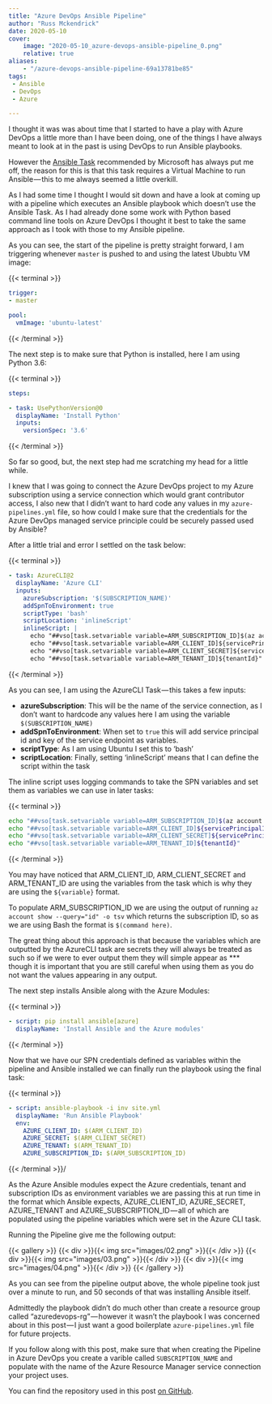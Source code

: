 ```yaml
---
title: "Azure DevOps Ansible Pipeline"
author: "Russ Mckendrick"
date: 2020-05-10
cover:
    image: "2020-05-10_azure-devops-ansible-pipeline_0.png" 
    relative: true
aliases:
    - "/azure-devops-ansible-pipeline-69a13781be85"
tags:
 - Ansible
 - DevOps
 - Azure

---
```


I thought it was was about time that I started to have a play with Azure DevOps a little more than I have been doing, one of the things I have always meant to look at in the past is using DevOps to run Ansible playbooks.

However the [Ansible Task](https://www.azuredevopslabs.com/labs/vstsextend/ansible/) recommended by Microsoft has always put me off, the reason for this is that this task requires a Virtual Machine to run Ansible — this to me always seemed a little overkill.

As I had some time I thought I would sit down and have a look at coming up with a pipeline which executes an Ansible playbook which doesn’t use the Ansible Task. As I had already done some work with Python based command line tools on Azure DevOps I thought it best to take the same approach as I took with those to my Ansible pipeline.

As you can see, the start of the pipeline is pretty straight forward, I am triggering whenever `master` is pushed to and using the latest Ububtu VM image:

{{< terminal >}}
``` yaml
trigger:
- master

pool:
  vmImage: 'ubuntu-latest'
```
{{< /terminal >}}

The next step is to make sure that Python is installed, here I am using Python 3.6:

{{< terminal >}}
``` yaml
steps:

- task: UsePythonVersion@0
  displayName: 'Install Python'
  inputs:
    versionSpec: '3.6'
```
{{< /terminal >}}

So far so good, but, the next step had me scratching my head for a little while.

I knew that I was going to connect the Azure DevOps project to my Azure subscription using a service connection which would grant contributor access, I also new that I didn’t want to hard code any values in my `azure-pipelines.yml` file, so how could I make sure that the credentials for the Azure DevOps managed service principle could be securely passed used by Ansible?

After a little trial and error I settled on the task below:

{{< terminal >}}
``` yaml
- task: AzureCLI@2
  displayName: 'Azure CLI'
  inputs:
    azureSubscription: '$(SUBSCRIPTION_NAME)'
    addSpnToEnvironment: true
    scriptType: 'bash'
    scriptLocation: 'inlineScript'
    inlineScript: |
      echo "##vso[task.setvariable variable=ARM_SUBSCRIPTION_ID]$(az account show --query="id" -o tsv)"
      echo "##vso[task.setvariable variable=ARM_CLIENT_ID]${servicePrincipalId}"
      echo "##vso[task.setvariable variable=ARM_CLIENT_SECRET]${servicePrincipalKey}"
      echo "##vso[task.setvariable variable=ARM_TENANT_ID]${tenantId}"
```
{{< /terminal >}}

As you can see, I am using the AzureCLI Task — this takes a few inputs:

- **azureSubscription**: This will be the name of the service connection, as I don’t want to hardcode any values here I am using the variable `$(SUBSCRIPTION_NAME)`
- **addSpnToEnvironment**: When set to `true` this will add service principal id and key of the service endpoint as variables.
- **scriptType**: As I am using Ubuntu I set this to ‘bash’
- **scriptLocation**: Finally, setting ‘inlineScript’ means that I can define the script within the task

The inline script uses logging commands to take the SPN variables and set them as variables we can use in later tasks:

{{< terminal >}}
``` bash
echo "##vso[task.setvariable variable=ARM_SUBSCRIPTION_ID]$(az account show --query="id" -o tsv)"
echo "##vso[task.setvariable variable=ARM_CLIENT_ID]${servicePrincipalId}"
echo "##vso[task.setvariable variable=ARM_CLIENT_SECRET]${servicePrincipalKey}"
echo "##vso[task.setvariable variable=ARM_TENANT_ID]${tenantId}"
```
{{< /terminal >}}

You may have noticed that ARM_CLIENT_ID, ARM_CLIENT_SECRET and ARM_TENANT_ID are using the variables from the task which is why they are using the `${variable}` format.

To populate ARM_SUBSCRIPTION_ID we are using the output of running `az account show --query="id" -o tsv` which returns the subscription ID, so as we are using Bash the format is `$(command here)`.

The great thing about this approach is that because the variables which are outputted by the AzureCLI task are secrets they will always be treated as such so if we were to ever output them they will simple appear as *** though it is important that you are still careful when using them as you do not want the values appearing in any output.

The next step installs Ansible along with the Azure Modules:

{{< terminal >}}
``` yaml
- script: pip install ansible[azure]
  displayName: 'Install Ansible and the Azure modules'
```
{{< /terminal >}}

Now that we have our SPN credentials defined as variables within the pipeline and Ansible installed we can finally run the playbook using the final task:

{{< terminal >}}
``` yaml
- script: ansible-playbook -i inv site.yml
  displayName: 'Run Ansible Playbook'
  env:
    AZURE_CLIENT_ID: $(ARM_CLIENT_ID)
    AZURE_SECRET: $(ARM_CLIENT_SECRET)
    AZURE_TENANT: $(ARM_TENANT_ID)
    AZURE_SUBSCRIPTION_ID: $(ARM_SUBSCRIPTION_ID)
```
{{< /terminal >}}/

As the Azure Ansible modules expect the Azure credentials, tenant and subscription IDs as environment variables we are passing this at run time in the format which Ansible expects, AZURE_CLIENT_ID, AZURE_SECRET, AZURE_TENANT and AZURE_SUBSCRIPTION_ID — all of which are populated using the pipeline variables which were set in the Azure CLI task.

Running the Pipeline give me the following output:

{{< gallery >}}
    {{< div >}}{{< img src="images/02.png" >}}{{< /div >}}
    {{< div >}}{{< img src="images/03.png" >}}{{< /div >}}
    {{< div >}}{{< img src="images/04.png" >}}{{< /div >}}
{{< /gallery >}}

As you can see from the pipeline output above, the whole pipeline took just over a minute to run, and 50 seconds of that was installing Ansible itself.

Admittedly the playbook didn’t do much other than create a resource group called “azuredevops-rg” — however it wasn’t the playbook I was concerned about in this post — I just want a good boilerplate `azure-pipelines.yml` file for future projects.

If you follow along with this post, make sure that when creating the Pipeline in Azure DevOps you create a varible called `SUBSCRIPTION_NAME` and populate with the name of the Azure Resource Manager service connection your project uses.

You can find the repository used in this post [on GitHub](https://github.com/russmckendrick/DevOpsAnsiblePipeline).
